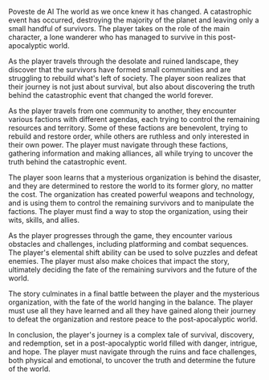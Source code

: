 Poveste de AI
The world as we once knew it has changed. A catastrophic event has occurred, destroying the majority of the planet and leaving only a small handful of survivors. The player takes on the role of the main character, a lone wanderer who has managed to survive in this post-apocalyptic world.

As the player travels through the desolate and ruined landscape, they discover that the survivors have formed small communities and are struggling to rebuild what's left of society. The player soon realizes that their journey is not just about survival, but also about discovering the truth behind the catastrophic event that changed the world forever.

As the player travels from one community to another, they encounter various factions with different agendas, each trying to control the remaining resources and territory. Some of these factions are benevolent, trying to rebuild and restore order, while others are ruthless and only interested in their own power. The player must navigate through these factions, gathering information and making alliances, all while trying to uncover the truth behind the catastrophic event.

The player soon learns that a mysterious organization is behind the disaster, and they are determined to restore the world to its former glory, no matter the cost. The organization has created powerful weapons and technology, and is using them to control the remaining survivors and to manipulate the factions. The player must find a way to stop the organization, using their wits, skills, and allies.

As the player progresses through the game, they encounter various obstacles and challenges, including platforming and combat sequences. The player's elemental shift ability can be used to solve puzzles and defeat enemies. The player must also make choices that impact the story, ultimately deciding the fate of the remaining survivors and the future of the world.

The story culminates in a final battle between the player and the mysterious organization, with the fate of the world hanging in the balance. The player must use all they have learned and all they have gained along their journey to defeat the organization and restore peace to the post-apocalyptic world.

In conclusion, the player's journey is a complex tale of survival, discovery, and redemption, set in a post-apocalyptic world filled with danger, intrigue, and hope. The player must navigate through the ruins and face challenges, both physical and emotional, to uncover the truth and determine the future of the world.